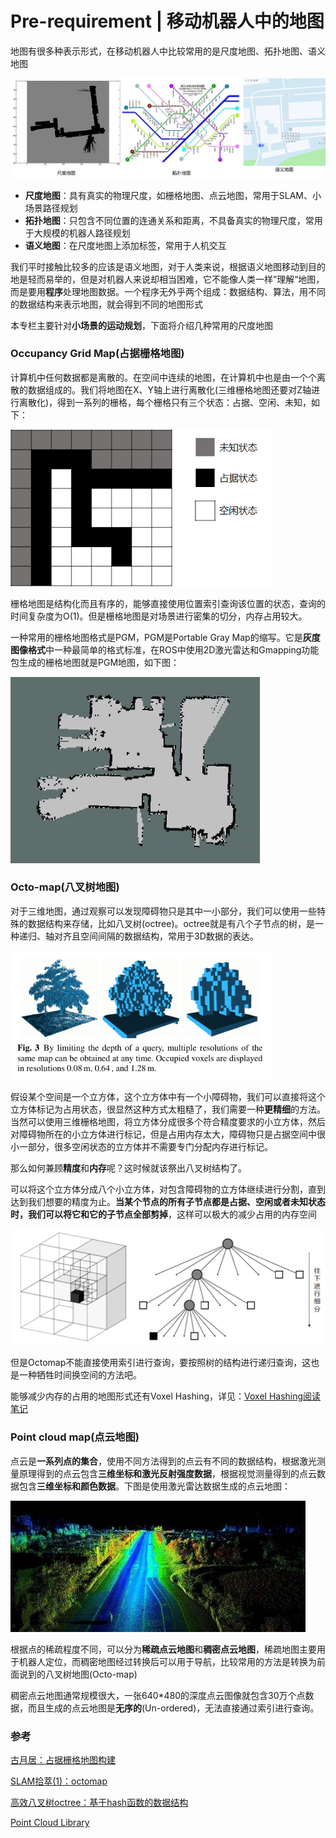 # Pre-requirement | 移动机器人中的地图

地图有很多种表示形式，在移动机器人中比较常用的是尺度地图、拓扑地图、语义地图

<img src="img/01-地图/01-常见地图.png" alt="01-常见地图" style="zoom: 80%;" />

- **尺度地图**：具有真实的物理尺度，如栅格地图、点云地图，常用于SLAM、小场景路径规划
- **拓扑地图**：只包含不同位置的连通关系和距离，不具备真实的物理尺度，常用于大规模的机器人路径规划
- **语义地图**：在尺度地图上添加标签，常用于人机交互

我们平时接触比较多的应该是语义地图，对于人类来说，根据语义地图移动到目的地是轻而易举的，但是对机器人来说却相当困难，它不能像人类一样”理解“地图，而是要用**程序**处理地图数据。一个程序无外乎两个组成：数据结构、算法，用不同的数据结构来表示地图，就会得到不同的地图形式

本专栏主要针对**小场景的运动规划**，下面将介绍几种常用的尺度地图

### Occupancy Grid Map(占据栅格地图)

计算机中任何数据都是离散的。在空间中连续的地图，在计算机中也是由一个个离散的数据组成的。我们将地图在X、Y轴上进行离散化(三维栅格地图还要对Z轴进行离散化)，得到一系列的栅格，每个栅格只有三个状态：占据、空闲、未知，如下：

<img src="img/01-地图/02-栅格地图-01.png" alt="02-栅格地图-01" style="zoom:80%;" />

栅格地图是结构化而且有序的，能够直接使用位置索引查询该位置的状态，查询的时间复杂度为O(1)。但是栅格地图是对场景进行密集的切分，内存占用较大。

一种常用的栅格地图格式是PGM，PGM是Portable Gray Map的缩写。它是**灰度图像格式**中一种最简单的格式标准，在ROS中使用2D激光雷达和Gmapping功能包生成的栅格地图就是PGM地图，如下图：

<img src="img/01-地图/02-栅格地图-02-PGM地图.jpeg" alt="02-栅格地图-02-PGM地图" style="zoom: 67%;" />



### Octo-map(八叉树地图)

对于三维地图，通过观察可以发现障碍物只是其中一小部分，我们可以使用一些特殊的数据结构来存储，比如八叉树(octree)。octree就是有八个子节点的树，是一种递归、轴对齐且空间间隔的数据结构，常用于3D数据的表达。

<img src="img/01-地图/02-八叉树地图-01-例子.png" alt="02-八叉树地图" style="zoom:80%;" />

假设某个空间是一个立方体，这个立方体中有一个小障碍物，我们可以直接将这个立方体标记为占用状态，很显然这种方式太粗糙了，我们需要一种**更精细**的方法。当然可以使用三维栅格地图，将立方体分成很多个符合精度要求的小立方体，然后对障碍物所在的小立方体进行标记，但是占用内存太大，障碍物只是占据空间中很小一部分，很多空闲状态的立方体并不需要专门分配内存进行标记。

那么如何兼顾**精度**和**内存**呢？这时候就该祭出八叉树结构了。

可以将这个立方体分成八个小立方体，对包含障碍物的立方体继续进行分割，直到达到我们想要的精度为止。**当某个节点的所有子节点都是占据、空闲或者未知状态时，我们可以将它和它的子节点全部剪掉**，这样可以极大的减少占用的内存空间

<img src="img/01-地图/02-八叉树地图-04-图解.png" alt="02-八叉树地图-02-图解" style="zoom:80%;" />



但是Octomap不能直接使用索引进行查询，要按照树的结构进行递归查询，这也是一种牺牲时间换空间的方法吧。

能够减少内存的占用的地图形式还有Voxel Hashing，详见：[Voxel Hashing阅读笔记](https://blog.csdn.net/weixin_41860709/article/details/105095914)

### Point cloud map(点云地图)

点云是**一系列点的集合**，使用不同方法得到的点云有不同的数据结构，根据激光测量原理得到的点云包含**三维坐标和激光反射强度数据**，根据视觉测量得到的点云数据包含**三维坐标和颜色数据**。下图是使用激光雷达数据生成的点云地图：

<img src="img/01-地图/02-点云地图.png" alt="02-点云地图" style="zoom:80%;" />

根据点的稀疏程度不同，可以分为**稀疏点云地图**和**稠密点云地图**，稀疏地图主要用于机器人定位，而稠密地图经过转换后可以用于导航，比较常用的方法是转换为前面说到的八叉树地图(Octo-map)

稠密点云地图通常规模很大，一张640*480的深度点云图像就包含30万个点数据，而且生成的点云地图是**无序的**(Un-ordered)，无法直接通过索引进行查询。



### 参考

[古月居：占据栅格地图构建](https://www.guyuehome.com/14968)

[SLAM拾萃(1)：octomap](https://www.cnblogs.com/gaoxiang12/p/5041142.html)

[高效八叉树octree：基于hash函数的数据结构](https://blog.csdn.net/qq_28660035/article/details/80388932)

[Point Cloud Library](https://pointclouds.org/)

